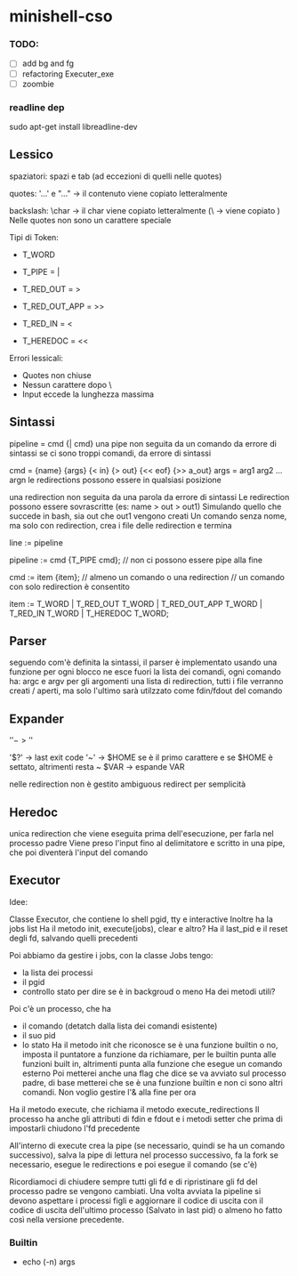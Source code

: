 # minishell-cso

### TODO:

- [ ] add bg and fg
- [ ] refactoring Executer_exe
- [ ] zoombie

### readline dep
sudo apt-get install libreadline-dev

## Lessico

spaziatori: spazi e tab (ad eccezioni di quelli nelle quotes)

quotes: '...' e "..." -> il contenuto viene copiato letteralmente

backslash: \char -> il char viene copiato letteralmente (\\ -> viene copiato \)
			Nelle quotes non sono un carattere speciale

Tipi di Token:
- T_WORD

- T_PIPE = |

- T_RED_OUT = >
- T_RED_OUT_APP = >>
- T_RED_IN = <
- T_HEREDOC = <<

Errori lessicali:
- Quotes non chiuse
- Nessun carattere dopo \
- Input eccede la lunghezza massima

## Sintassi

pipeline = cmd {| cmd}
una pipe non seguita da un comando da errore di sintassi
se ci sono troppi comandi, da errore di sintassi

cmd = {name} {args} {< in} {> out} {<< eof} {>> a_out}
args = arg1 arg2 ... argn
le redirections possono essere in qualsiasi posizione

una redirection non seguita da una parola da errore di sintassi
Le redirection possono essere sovrascritte (es: name > out > out1)
Simulando quello che succede in bash, sia out che out1 vengono creati
Un comando senza nome, ma solo con redirection, crea i file delle redirection e termina

line := pipeline

pipeline := cmd {T_PIPE cmd};			// non ci possono essere pipe alla fine

cmd := item {item};					// almeno un comando o una redirection
									// un comando con solo redirection è consentito

item := T_WORD
		| T_RED_OUT		T_WORD
		| T_RED_OUT_APP	T_WORD
		| T_RED_IN		T_WORD
		| T_HEREDOC		T_WORD;

## Parser
seguendo com'è definita la sintassi, il parser è implementato usando una funzione per ogni blocco
ne esce fuori la lista dei comandi, ogni comando ha:
argc e argv per gli argomenti
una lista di redirection, tutti i file verranno creati / aperti, ma solo l'ultimo sarà utilzzato come fdin/fdout del comando


## Expander

'$' -> '$'

'$?' -> last exit code
'~' -> $HOME se è il primo carattere e se $HOME è settato, altrimenti resta ~
\$VAR -> espande VAR

nelle redirection non è gestito ambiguous redirect per semplicità

## Heredoc

unica redirection che viene eseguita prima dell'esecuzione, per farla nel processo padre
Viene preso l'input fino al delimitatore e scritto in una pipe, che poi diventerà l'input del comando

## Executor

Idee:

Classe Executor, che contiene lo shell pgid, tty e interactive
Inoltre ha la jobs list
Ha il metodo init, execute(jobs), clear e altro?
Ha il last_pid e il reset degli fd, salvando quelli precedenti

Poi abbiamo da gestire i jobs, con la classe Jobs tengo:
- la lista dei processi
- il pgid
- controllo stato per dire se è in backgroud o meno
Ha dei metodi utili?

Poi c'è un processo, che ha 
- il comando (detatch dalla lista dei comandi esistente)
- il suo pid
- lo stato
Ha il metodo init
che riconosce se è una funzione builtin o no, imposta il puntatore a funzione da richiamare, per le builtin punta alle funzioni built in, altrimenti punta alla funzione che esegue un comando esterno
Poi metterei anche una flag che dice se va avviato sul processo padre, di base metterei che se è una funzione builtin e non ci sono altri comandi. Non voglio gestire l'& alla fine per ora

Ha il metodo execute, che richiama il metodo execute_redirections
Il processo ha anche gli attributi di fdin e fdout e i metodi setter che prima di impostarli chiudono l'fd precedente

All'interno di execute crea la pipe (se necessario, quindi se ha un comando successivo), salva la pipe di lettura nel processo successivo, fa la fork se necessario, esegue le redirections e poi esegue il comando (se c'è)

Ricordiamoci di chiudere sempre tutti gli fd e di ripristinare gli fd del processo padre se vengono cambiati. 
Una volta avviata la pipeline si devono aspettare i processi figli e aggiornare il codice di uscita con il codice di uscita dell'ultimo processo (Salvato in last pid) o almeno ho fatto così nella versione precedente.

### Builtin

- echo (-n) args
